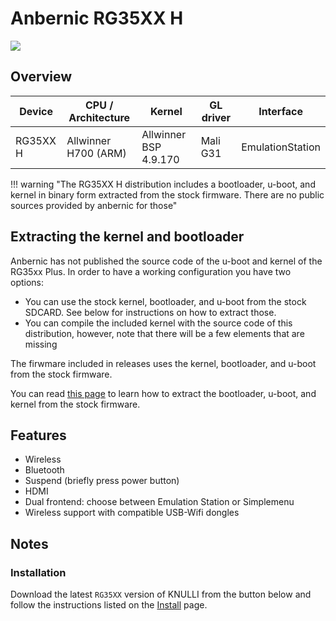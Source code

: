 # Anbernic RG35XX H

![](../../_inc/images/knulli-booting-up.png)

## Overview

| Device | CPU / Architecture | Kernel | GL driver | Interface |
| -- | -- | -- | -- | -- |
| RG35XX H | Allwinner H700 (ARM) | Allwinner BSP 4.9.170 | Mali G31 | EmulationStation |

!!! warning "The RG35XX H distribution includes a bootloader, u-boot, and kernel in binary form extracted from the stock firmware. There are no public sources provided by anbernic for those"

## Extracting the kernel and bootloader

Anbernic has not published the source code of the u-boot and kernel of the RG35xx Plus. In order to have a working configuration you have two options:

* You can use the stock kernel, bootloader, and u-boot from the stock SDCARD. See below for instructions on how to extract those. 
* You can compile the included kernel with the source code of this distribution, however, note that there will be a few elements that are missing

The firwmare included in releases uses the kernel, bootloader, and u-boot from the stock firmware.

You can read [this page](../../guides/h700-firmware-extract.md) to learn how to extract the bootloader, u-boot, and kernel from the stock firmware.

## Features

* Wireless
* Bluetooth
* Suspend (briefly press power button)
* HDMI
* Dual frontend: choose between Emulation Station or Simplemenu
* Wireless support with compatible USB-Wifi dongles

## Notes

### Installation

Download the latest `RG35XX` version of KNULLI from the button below and follow the instructions listed on the [Install](../../../play/install/) page.
